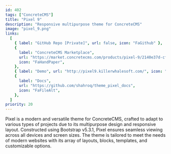 ```yaml
---
id: 402
tags: ["ConcreteCMS"]
title: "Pixel 9"
description: "Responsive multipurpose theme for ConcreteCMS"
image: "pixel_9.png"
links:
  [
    { label: "GitHub Repo [Private]", url: false, icon: "FaGithub" },
    {
      label: "ConcreteCMS Marketplace",
      url: "https://market.concretecms.com/products/pixel-9/2140e37d-cf89-11ee-b9df-0a97d4ce16b9",
      icon: "FaHandPaper",
    },
    { label: "Demo", url: "http://pixel9.killerwhalesoft.com/", icon: "FaEye" },
    {
      label: "Docs",
      url: "https://github.com/shahroq/theme_pixel_docs",
      icon: "FaFileAlt",
    },
  ]
priority: 20
---
```


Pixel is a modern and versatile theme for ConcreteCMS, crafted to adapt to various types of projects due to its multipurpose design and responsive layout. Constructed using Bootstrap v5.3.1, Pixel ensures seamless viewing across all devices and screen sizes. The theme is tailored to meet the needs of modern websites with its array of layouts, blocks, templates, and customizable options.
